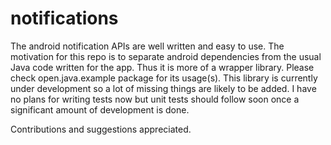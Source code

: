 notifications
=============

The android notification APIs are well written and easy to use. The motivation for this repo is to separate 
android dependencies from the usual Java code written for the app. Thus it is more of a wrapper library.
Please check open.java.example package for its usage(s).
This library is currently under development so a lot of missing things are likely to be added.
I have no plans for writing tests now but unit tests should follow soon once a significant amount of
development is done.

Contributions and suggestions appreciated.

